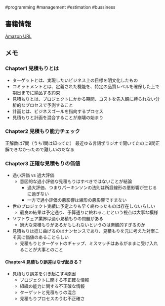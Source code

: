 #programming #management #estimation #bussiness 

## 書籍情報

[Amazon URL](https://www.amazon.co.jp/%E3%82%BD%E3%83%95%E3%83%88%E3%82%A6%E3%82%A7%E3%82%A2%E8%A6%8B%E7%A9%8D%E3%82%8A-%E4%BA%BA%E6%9C%88%E3%81%AE%E6%9A%97%E9%BB%99%E7%9F%A5%E3%82%92%E8%A7%A3%E3%81%8D%E6%98%8E%E3%81%8B%E3%81%99-%E3%82%B9%E3%83%86%E3%82%A3%E3%83%BC%E3%83%96-%E3%83%9E%E3%82%B3%E3%83%8D%E3%83%AB-ebook/dp/B00KR96M6K)

## メモ

### Chapter1 見積もりとは

- ターゲットとは、実現したいビジネス上の目標を明文化したもの
- コミットメントとは、定義された機能を、特定の品質レベルを確保した上で期日までに納品する約束
- 見積もりとは、プロジェクトにかかる期間、コストを先入観に縛られない分析的なプロセスで予測すること
- 計画とは、ビジネスゴールを指向するプロセス
- 見積もりと計画を混合することが崩壊の始まり

###  Chapter2 見積もり能力チェック

正解数は7問（うち1問は知ってた）
最近ゆる言語学ラジオで聞いてたのに9問正解できなかったので難しいのだなぁ

### Chapter3 正確な見積もりの価値

- 過小評価 vs 過大評価
	- 意図的な過小評価な見積もりはすべきではないことが結論
		- 過大評価、つまりパーキンソンの法則は所詮線形の悪影響が生じるに過ぎない
		- 一方で過小評価の悪影響は線形の悪影響ですまない
- 世のプロジェクト実績に予定よりも早く終わったものは存在しないらしい
	- 最良の結果は予定通り、予算通りに終わることという視点は大事な模様
- ソフトウェア業界は過小見積もりの問題がある
	- 過大な見積もりがあるかもしれないというのは楽観的すぎるのか
- 見積もりは捻じ曲げるのはナンセンスであり、見積もりを元に考えた対案こそ真に価値のあることらしい
	- 見積もりとターゲットのギャップ、ミスマッチはあるがままに受け入れることが大事とのこと

#### Chapter4 見積もり誤差はなぜ起きる？


- 見積もり誤差を引き起こす4原因
	- プロジェクトに関する不正確な情報
	- 組織の能力に関する不正確な情報
	- ターゲットと見積もりの混合
	- 見積もりプロセスのうむ不正確さ